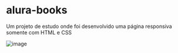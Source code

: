 # alura-books

Um projeto de estudo onde foi desenvolvido uma página responsiva somente com HTML e CSS

![image](https://github.com/AlineOliveira2/alura-books/assets/136036811/5e954c4a-2bf0-4495-80ee-fab739818068)


